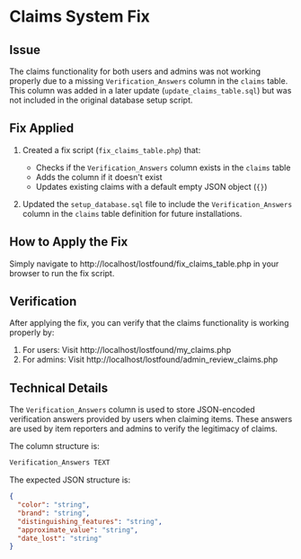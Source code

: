 # Claims System Fix

## Issue
The claims functionality for both users and admins was not working properly due to a missing `Verification_Answers` column in the `claims` table. This column was added in a later update (`update_claims_table.sql`) but was not included in the original database setup script.

## Fix Applied

1. Created a fix script (`fix_claims_table.php`) that:
   - Checks if the `Verification_Answers` column exists in the `claims` table
   - Adds the column if it doesn't exist
   - Updates existing claims with a default empty JSON object (`{}`)

2. Updated the `setup_database.sql` file to include the `Verification_Answers` column in the `claims` table definition for future installations.

## How to Apply the Fix

Simply navigate to http://localhost/lostfound/fix_claims_table.php in your browser to run the fix script.

## Verification

After applying the fix, you can verify that the claims functionality is working properly by:

1. For users: Visit http://localhost/lostfound/my_claims.php
2. For admins: Visit http://localhost/lostfound/admin_review_claims.php

## Technical Details

The `Verification_Answers` column is used to store JSON-encoded verification answers provided by users when claiming items. These answers are used by item reporters and admins to verify the legitimacy of claims.

The column structure is:
```sql
Verification_Answers TEXT
```

The expected JSON structure is:
```json
{
  "color": "string",
  "brand": "string",
  "distinguishing_features": "string",
  "approximate_value": "string",
  "date_lost": "string"
}
```